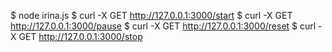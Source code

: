$ node irina.js
$ curl -X GET http://127.0.0.1:3000/start
$ curl -X GET http://127.0.0.1:3000/pause
$ curl -X GET http://127.0.0.1:3000/reset
$ curl -X GET http://127.0.0.1:3000/stop
